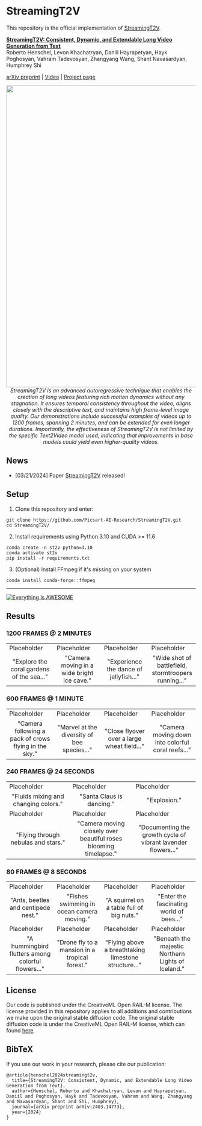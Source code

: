 

# StreamingT2V

This repository is the official implementation of [StreamingT2V](https://streamingt2v.github.io/).


**[StreamingT2V: Consistent, Dynamic, and Extendable Long Video Generation from Text](https://arxiv.org/abs/2403.14773)**
</br>
Roberto Henschel,
Levon Khachatryan,
Daniil Hayrapetyan,
Hayk Poghosyan,
Vahram Tadevosyan,
Zhangyang Wang, Shant Navasardyan, Humphrey Shi
</br>

[arXiv preprint](https://arxiv.org/abs/2403.14773) | [Video](https://twitter.com/i/status/1770909673463390414) | [Project page](https://streamingt2v.github.io/)


<p align="center">
<img src="__assets__/github/teaser/teaser_final.png" width="800px"/>  
<br>
<em>StreamingT2V is an advanced autoregressive technique that enables the creation of long videos featuring rich motion dynamics without any stagnation. It ensures temporal consistency throughout the video, aligns closely with the descriptive text, and maintains high frame-level image quality. Our demonstrations include successful examples of videos up to 1200 frames, spanning 2 minutes, and can be extended for even longer durations. Importantly, the effectiveness of StreamingT2V is not limited by the specific Text2Video model used, indicating that improvements in base models could yield even higher-quality videos.</em>
</p>

## News

* [03/21/2024] Paper [StreamingT2V](https://arxiv.org/abs/2403.14773) released!


## Setup



1. Clone this repository and enter:

``` shell
git clone https://github.com/Picsart-AI-Research/StreamingT2V.git
cd StreamingT2V/
```
2. Install requirements using Python 3.10 and CUDA >= 11.6
``` shell
conda create -n st2v python=3.10
conda activate st2v
pip install -r requirements.txt
```
3. (Optional) Install FFmpeg if it's missing on your system
``` shell
conda install conda-forge::ffmpeg
```



---  


[![Everything Is AWESOME](https://img.youtube.com/vi/StTqXEQ2l-Y/0.jpg)](https://www.youtube.com/watch?v=StTqXEQ2l-Y "Everything Is AWESOME")
## Results

### 1200 FRAMES @ 2 MINUTES
<table class="center">
<tr>
  <td>Placeholder</td>
  <td>Placeholder</td>
  <td>Placeholder</td>              
  <td>Placeholder</td>
</tr>
<tr>
  <td width=25% align="center">"Explore the coral gardens of the sea..."</td>
  <td width=25% align="center">"Camera moving in a wide bright ice cave."</td>
  <td width=25% align="center">"Experience the dance of jellyfish..."</td>
  <td width=25% align="center">"Wide shot of battlefield, stormtroopers running..."</td>
</tr>
</table>

### 600 FRAMES @ 1 MINUTE
<table>
<tr>
  <td>Placeholder</td>
  <td>Placeholder</td>
  <td>Placeholder</td>              
  <td>Placeholder</td>
</tr>
<tr>
  <td width=25% align="center">"Camera following a pack of crows flying in the sky."</td>
  <td width=25% align="center">"Marvel at the diversity of bee species..."</td>
  <td width=25% align="center">"Close flyover over a large wheat field..."</td>
  <td width=25% align="center">"Camera moving down into colorful coral reefs..."</td>
</tr>
</table>

### 240 FRAMES @ 24 SECONDS
<table>
<tr>
  <td>Placeholder</td>
  <td>Placeholder</td>
  <td>Placeholder</td>              
</tr>
<tr>
  <td width=25% align="center">"Fluids mixing and changing colors."</td>
  <td width=25% align="center">"Santa Claus is dancing."</td>
  <td width=25% align="center">"Explosion."</td>
</tr>
<tr>
  <td>Placeholder</td>
  <td>Placeholder</td>
  <td>Placeholder</td>              
</tr>
<tr>
  <td width=25% align="center">"Flying through nebulas and stars."</td>
  <td width=25% align="center">"Camera moving closely over beautiful roses blooming timelapse."</td>
  <td width=25% align="center">"Documenting the growth cycle of vibrant lavender flowers..."</td>
</tr>
</table>


### 80 FRAMES @ 8 SECONDS
<table>
<tr>
  <td>Placeholder</td>
  <td>Placeholder</td>
  <td>Placeholder</td>              
  <td>Placeholder</td>              
</tr>
<tr>
  <td width=25% align="center">"Ants, beetles and centipede nest."</td>
  <td width=25% align="center">"Fishes swimming in ocean camera moving."</td>
  <td width=25% align="center">"A squirrel on a table full of big nuts."</td>
  <td width=25% align="center">"Enter the fascinating world of bees..."</td>
</tr>
<tr>
  <td>Placeholder</td>
  <td>Placeholder</td>
  <td>Placeholder</td>              
  <td>Placeholder</td>              
</tr>
<tr>
  <td width=25% align="center">"A hummingbird flutters among colorful flowers..."</td>
  <td width=25% align="center">"Drone fly to a mansion in a tropical forest."</td>
  <td width=25% align="center">"Flying above a breathtaking limestone structure..."</td>
  <td width=25% align="center">"Beneath the majestic Northern Lights of Iceland."</td>
</tr>
</table>

## License
Our code is published under the CreativeML Open RAIL-M license. The license provided in this repository applies to all additions and contributions we make upon the original stable diffusion code. The original stable diffusion code is under the CreativeML Open RAIL-M license, which can found [here](https://github.com/CompVis/stable-diffusion/blob/main/LICENSE).


## BibTeX
If you use our work in your research, please cite our publication:
```
@article{henschel2024streamingt2v,
  title={StreamingT2V: Consistent, Dynamic, and Extendable Long Video Generation from Text},
  author={Henschel, Roberto and Khachatryan, Levon and Hayrapetyan, Daniil and Poghosyan, Hayk and Tadevosyan, Vahram and Wang, Zhangyang and Navasardyan, Shant and Shi, Humphrey},
  journal={arXiv preprint arXiv:2403.14773},
  year={2024}
}
```

